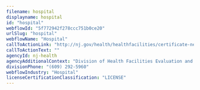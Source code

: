 ```yaml
---
filename: hospital
displayname: hospital
id: "hospital"
webflowId: "5f772942f278ccc751b0ce20"
urlSlug: "hospital"
webflowName: "Hospital"
callToActionLink: "http://nj.gov/health/healthfacilities/certificate-need/"
callToActionText: ""
agencyId: nj-health
agencyAdditionalContext: "Division of Health Facilities Evaluation and Licensing, Certificate of Need and Health Care Facility Licensure"
divisionPhone: "(609) 292-5960"
webflowIndustry: "Hospital"
licenseCertificationClassification: "LICENSE"
---
```

